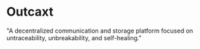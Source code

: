 # Outcaxt
"A decentralized communication and storage platform focused on untraceability, unbreakability, and self-healing."
